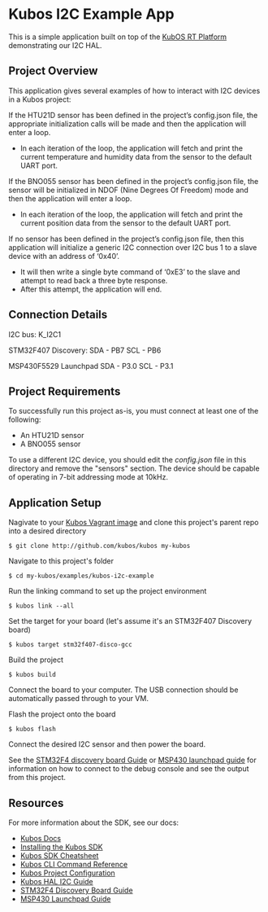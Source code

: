 # Kubos I2C Example App

This is a simple application built on top of the [KubOS RT Platform](https://github.com/kubos/kubos/tree/master/kubos-rt) demonstrating our I2C HAL.

## Project Overview

This application gives several examples of how to interact with I2C devices in a Kubos project:

If the HTU21D sensor has been defined in the project’s config.json file, the appropriate initialization calls will be made and then the application will enter a loop.
  - In each iteration of the loop, the application will fetch and print the current temperature and humidity data from the sensor to the default UART port.
  
If the BNO055 sensor has been defined in the project’s config.json file, the sensor will be initialized in NDOF (Nine Degrees Of Freedom) mode and then the application will enter a loop.
  - In each iteration of the loop, the application will fetch and print the current position data from the sensor to the default UART port.
  
If no sensor has been defined in the project’s config.json file, then this application will initialize a generic I2C connection over I2C bus 1 to a slave device with an address of ‘0x40’.
  - It will then write a single byte command of ‘0xE3’ to the slave and attempt to read back a three byte response.
  - After this attempt, the application will end.

## Connection Details

I2C bus: K_I2C1

STM32F407 Discovery:
  SDA - PB7
  SCL - PB6

MSP430F5529 Launchpad
  SDA - P3.0
  SCL - P3.1
  
## Project Requirements

To successfully run this project as-is, you must connect at least one of the following:

  - An HTU21D sensor
  - A BNO055 sensor

To use a different I2C device, you should edit the *config.json* file in this directory and remove the "sensors" section.
The device should be capable of operating in 7-bit addressing mode at 10kHz.

## Application Setup

Nagivate to your [Kubos Vagrant image](docs.kubos.co/sdk-installing.html) and clone this project's parent repo into a desired directory

    $ git clone http://github.com/kubos/kubos my-kubos
    
Navigate to this project's folder

    $ cd my-kubos/examples/kubos-i2c-example
    
Run the linking command to set up the project environment

    $ kubos link --all
    
Set the target for your board (let's assume it's an STM32F407 Discovery board)

    $ kubos target stm32f407-disco-gcc
    
Build the project

    $ kubos build
    
Connect the board to your computer. The USB connection should be automatically passed through to your VM.

Flash the project onto the board

    $ kubos flash

Connect the desired I2C sensor and then power the board.

See the [STM32F4 discovery board Guide](docs.kubos.co/stm32f4-discovery-board-guide.html) or [MSP430 launchpad guide](docs.kubos.co/msp430-launchpad-guide.html) for information on how to connect to the debug console and see the output from this project. 

## Resources

For more information about the SDK, see our docs:

- [Kubos Docs](http://docs.kubos.co)
- [Installing the Kubos SDK](http://docs.kubos.co/latest/sdk-installing.html)
- [Kubos SDK Cheatsheet](http://docs.kubos.co/latest/sdk-cheatsheet.html) 
- [Kubos CLI Command Reference](http://docs.kubos.co/latest/sdk-reference.html) 
- [Kubos Project Configuration](http://docs.kubos.co/latest/sdk-project-config.html)
- [Kubos HAL I2C Guide](http://docs.kubos.co/latest/kubos-hal/i2c.html)
- [STM32F4 Discovery Board Guide](http://docs.kubos.co/latest/stm32f4-discovery-board-guide.html) 
- [MSP430 Launchpad Guide](http://docs.kubos.co/latest/msp430-launchpad-guide.html) 
